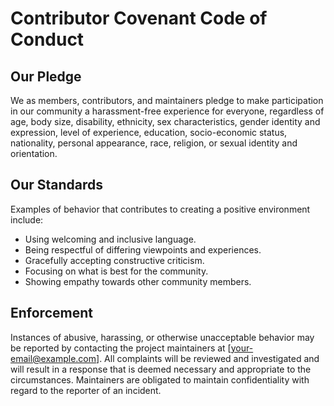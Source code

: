 # Contributor Covenant Code of Conduct

## Our Pledge

We as members, contributors, and maintainers pledge to make participation in our community a harassment-free experience for everyone, regardless of age, body size, disability, ethnicity, sex characteristics, gender identity and expression, level of experience, education, socio-economic status, nationality, personal appearance, race, religion, or sexual identity and orientation.

## Our Standards

Examples of behavior that contributes to creating a positive environment include:

- Using welcoming and inclusive language.
- Being respectful of differing viewpoints and experiences.
- Gracefully accepting constructive criticism.
- Focusing on what is best for the community.
- Showing empathy towards other community members.

## Enforcement

Instances of abusive, harassing, or otherwise unacceptable behavior may be reported by contacting the project maintainers at [your-email@example.com]. All complaints will be reviewed and investigated and will result in a response that is deemed necessary and appropriate to the circumstances. Maintainers are obligated to maintain confidentiality with regard to the reporter of an incident.
